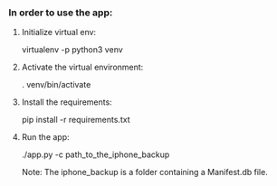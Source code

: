 ### In order to use the app:

1. Initialize virtual env:

    virtualenv -p python3 venv

2. Activate the virtual environment:

    . venv/bin/activate

3. Install the requirements:
    
    pip install -r requirements.txt

4. Run the app:

    ./app.py -c path_to_the_iphone_backup


    Note: The iphone_backup is a folder containing a Manifest.db file.

